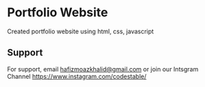 
# Portfolio Website

Created portfolio website using html, css, javascript




## Support

For support, email hafizmoazkhalid@gmail.com or join our Intsgram Channel https://www.instagram.com/codestable/

